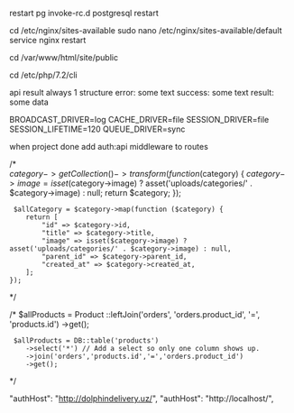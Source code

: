 restart pg
invoke-rc.d postgresql restart

cd /etc/nginx/sites-available
sudo nano /etc/nginx/sites-available/default
service nginx restart

cd /var/www/html/site/public

cd /etc/php/7.2/cli

api result always 1 structure
error: some text
success: some text
result: some data


BROADCAST_DRIVER=log
CACHE_DRIVER=file
SESSION_DRIVER=file
SESSION_LIFETIME=120
QUEUE_DRIVER=sync


when project done add auth:api middleware to routes

/*  
    $category->getCollection()->transform(function ($category) {
        $category->image = isset($category->image) ? asset('uploads/categories/' . $category->image) : null;
        return $category;
    }); 

     $allCategory = $category->map(function ($category) {
        return [
            "id" => $category->id,
            "title" => $category->title,
            "image" => isset($category->image) ? asset('uploads/categories/' . $category->image) : null,
            "parent_id" => $category->parent_id,
            "created_at" => $category->created_at,
        ];
    }); 
*/

 /* 
    $allProducts = Product
        ::leftJoin('orders', 'orders.product_id', '=', 'products.id')
        ->get();

     $allProducts = DB::table('products')
        ->select('*') // Add a select so only one column shows up.
        ->join('orders','products.id','=','orders.product_id')
        ->get(); 
*/


"authHost": "http://dolphindelivery.uz/",
"authHost": "http://localhost/",